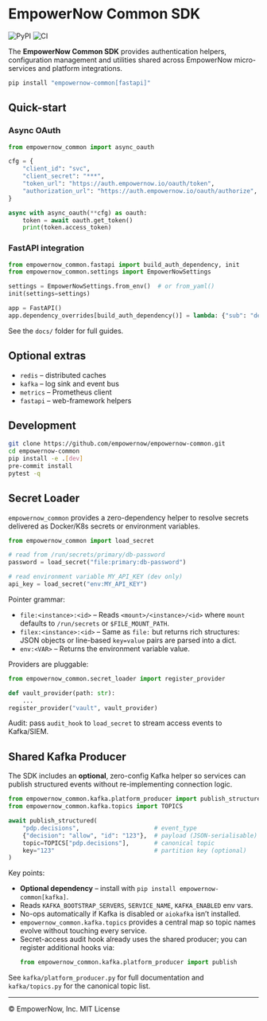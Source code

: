 # EmpowerNow Common SDK

![PyPI](https://img.shields.io/pypi/v/empowernow-common?logo=pypi)
![CI](https://github.com/empowernow/empowernow-common/actions/workflows/ci.yml/badge.svg)

The **EmpowerNow Common SDK** provides authentication helpers, configuration management and utilities shared across EmpowerNow micro-services and platform integrations.

```bash
pip install "empowernow-common[fastapi]"
```

## Quick-start

### Async OAuth
```python
from empowernow_common import async_oauth

cfg = {
    "client_id": "svc",
    "client_secret": "***",
    "token_url": "https://auth.empowernow.io/oauth/token",
    "authorization_url": "https://auth.empowernow.io/oauth/authorize",
}

async with async_oauth(**cfg) as oauth:
    token = await oauth.get_token()
    print(token.access_token)
```

### FastAPI integration
```python
from empowernow_common.fastapi import build_auth_dependency, init
from empowernow_common.settings import EmpowerNowSettings

settings = EmpowerNowSettings.from_env()  # or from_yaml()
init(settings=settings)

app = FastAPI()
app.dependency_overrides[build_auth_dependency()] = lambda: {"sub": "demo"}
```

See the `docs/` folder for full guides.

## Optional extras
* `redis` – distributed caches
* `kafka` – log sink and event bus
* `metrics` – Prometheus client
* `fastapi` – web-framework helpers

## Development
```bash
git clone https://github.com/empowernow/empowernow-common.git
cd empowernow-common
pip install -e .[dev]
pre-commit install
pytest -q
```

## Secret Loader

`empowernow_common` provides a zero-dependency helper to resolve secrets delivered as Docker/K8s secrets or environment variables.

```python
from empowernow_common import load_secret

# read from /run/secrets/primary/db-password
password = load_secret("file:primary:db-password")

# read environment variable MY_API_KEY (dev only)
api_key = load_secret("env:MY_API_KEY")
```

Pointer grammar:

* `file:<instance>:<id>` – Reads `<mount>/<instance>/<id>` where `mount` defaults to `/run/secrets` or `$FILE_MOUNT_PATH`.
* `filex:<instance>:<id>` – Same as `file:` but returns rich structures: JSON objects or line-based `key=value` pairs are parsed into a dict.
* `env:<VAR>` – Returns the environment variable value.

Providers are pluggable:

```python
from empowernow_common.secret_loader import register_provider

def vault_provider(path: str):
    ...
register_provider("vault", vault_provider)
```

Audit: pass `audit_hook` to `load_secret` to stream access events to Kafka/SIEM.

## Shared Kafka Producer

The SDK includes an **optional**, zero-config Kafka helper so services can publish
structured events without re-implementing connection logic.

```python
from empowernow_common.kafka.platform_producer import publish_structured
from empowernow_common.kafka.topics import TOPICS

await publish_structured(
    "pdp.decisions",                     # event_type
    {"decision": "allow", "id": "123"},  # payload (JSON-serialisable)
    topic=TOPICS["pdp.decisions"],       # canonical topic
    key="123"                            # partition key (optional)
)
```

Key points:
* **Optional dependency** – install with `pip install empowernow-common[kafka]`.
* Reads `KAFKA_BOOTSTRAP_SERVERS`, `SERVICE_NAME`, `KAFKA_ENABLED` env vars.
* No-ops automatically if Kafka is disabled or `aiokafka` isn’t installed.
* `empowernow_common.kafka.topics` provides a central map so topic names evolve
  without touching every service.
* Secret-access audit hook already uses the shared producer; you can register
  additional hooks via:
  ```python
  from empowernow_common.kafka.platform_producer import publish
  ```

See `kafka/platform_producer.py` for full documentation and
`kafka/topics.py` for the canonical topic list.

---
© EmpowerNow, Inc. MIT License 